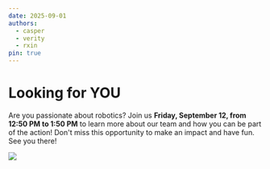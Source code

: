 ```yaml
---
date: 2025-09-01
authors:
  - casper
  - verity
  - rxin
pin: true
---
```


# Looking for YOU

Are you passionate about robotics? Join us **Friday, September 12, from 12:50 PM to 1:50 PM** to learn more about our team and how you can be part of the action! Don't miss this opportunity to make an impact and have fun. See you there!

![](../../../../../gallery/004.jpg)

<!-- more -->
